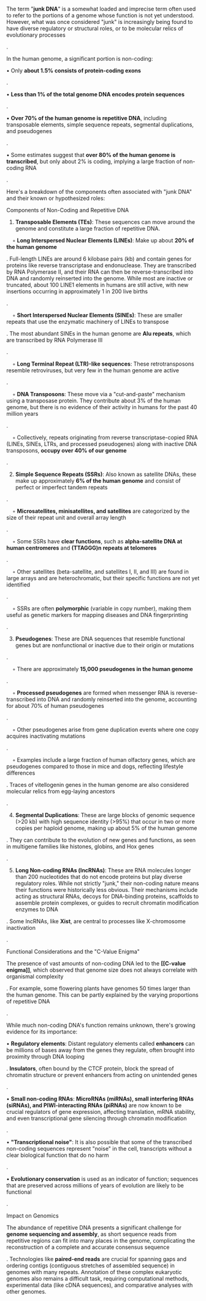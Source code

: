 The term "**junk DNA**" is a somewhat loaded and imprecise term often used to refer to the portions of a genome whose function is not yet understood. However, what was once considered "junk" is increasingly being found to have diverse regulatory or structural roles, or to be molecular relics of evolutionary processes

.

In the human genome, a significant portion is non-coding:

• Only **about 1.5% consists of protein-coding exons**

.

• **Less than 1% of the total genome DNA encodes protein sequences**

.

• **Over 70% of the human genome is repetitive DNA**, including transposable elements, simple sequence repeats, segmental duplications, and pseudogenes

.

• Some estimates suggest that **over 80% of the human genome is transcribed**, but only about 2% is coding, implying a large fraction of non-coding RNA

.

Here's a breakdown of the components often associated with "junk DNA" and their known or hypothesized roles:

Components of Non-Coding and Repetitive DNA

1. **Transposable Elements (TEs)**: These sequences can move around the genome and constitute a large fraction of repetitive DNA.

    ◦ **Long Interspersed Nuclear Elements (LINEs)**: Make up about **20% of the human genome**

. Full-length LINEs are around 6 kilobase pairs (kb) and contain genes for proteins like reverse transcriptase and endonuclease. They are transcribed by RNA Polymerase II, and their RNA can then be reverse-transcribed into DNA and randomly reinserted into the genome. While most are inactive or truncated, about 100 LINE1 elements in humans are still active, with new insertions occurring in approximately 1 in 200 live births

.

    ◦ **Short Interspersed Nuclear Elements (SINEs)**: These are smaller repeats that use the enzymatic machinery of LINEs to transpose

. The most abundant SINEs in the human genome are **Alu repeats**, which are transcribed by RNA Polymerase III

.

    ◦ **Long Terminal Repeat (LTR)-like sequences**: These retrotransposons resemble retroviruses, but very few in the human genome are active

.

    ◦ **DNA Transposons**: These move via a "cut-and-paste" mechanism using a transposase protein. They contribute about 3% of the human genome, but there is no evidence of their activity in humans for the past 40 million years

.

    ◦ Collectively, repeats originating from reverse transcriptase-copied RNA (LINEs, SINEs, LTRs, and processed pseudogenes) along with inactive DNA transposons, **occupy over 40% of our genome**

.

2. **Simple Sequence Repeats (SSRs)**: Also known as satellite DNAs, these make up approximately **6% of the human genome** and consist of perfect or imperfect tandem repeats

.

    ◦ **Microsatellites, minisatellites, and satellites** are categorized by the size of their repeat unit and overall array length

.

    ◦ Some SSRs have **clear functions**, such as **alpha-satellite DNA at human centromeres** and **(TTAGGG)n repeats at telomeres**

.

    ◦ Other satellites (beta-satellite, and satellites I, II, and III) are found in large arrays and are heterochromatic, but their specific functions are not yet identified

.

    ◦ SSRs are often **polymorphic** (variable in copy number), making them useful as genetic markers for mapping diseases and DNA fingerprinting

.

3. **Pseudogenes**: These are DNA sequences that resemble functional genes but are nonfunctional or inactive due to their origin or mutations

.

    ◦ There are approximately **15,000 pseudogenes in the human genome**

.

    ◦ **Processed pseudogenes** are formed when messenger RNA is reverse-transcribed into DNA and randomly reinserted into the genome, accounting for about 70% of human pseudogenes

.

    ◦ Other pseudogenes arise from gene duplication events where one copy acquires inactivating mutations

.

    ◦ Examples include a large fraction of human olfactory genes, which are pseudogenes compared to those in mice and dogs, reflecting lifestyle differences

. Traces of vitellogenin genes in the human genome are also considered molecular relics from egg-laying ancestors

.

4. **Segmental Duplications**: These are large blocks of genomic sequence (>20 kb) with high sequence identity (>95%) that occur in two or more copies per haploid genome, making up about 5% of the human genome

. They can contribute to the evolution of new genes and functions, as seen in multigene families like histones, globins, and Hox genes

.

5. **Long Non-coding RNAs (lncRNAs)**: These are RNA molecules longer than 200 nucleotides that do not encode proteins but play diverse regulatory roles. While not strictly "junk," their non-coding nature means their functions were historically less obvious. Their mechanisms include acting as structural RNAs, decoys for DNA-binding proteins, scaffolds to assemble protein complexes, or guides to recruit chromatin modification enzymes to DNA

. Some lncRNAs, like **Xist**, are central to processes like X-chromosome inactivation

.

Functional Considerations and the "C-Value Enigma"

The presence of vast amounts of non-coding DNA led to the **[[C-value enigma]]**, which observed that genome size does not always correlate with organismal complexity

. For example, some flowering plants have genomes 50 times larger than the human genome. This can be partly explained by the varying proportions of repetitive DNA

.

While much non-coding DNA's function remains unknown, there's growing evidence for its importance:

• **Regulatory elements**: Distant regulatory elements called **enhancers** can be millions of bases away from the genes they regulate, often brought into proximity through DNA looping

. **Insulators**, often bound by the CTCF protein, block the spread of chromatin structure or prevent enhancers from acting on unintended genes

.

• **Small non-coding RNAs**: **MicroRNAs (miRNAs), small interfering RNAs (siRNAs), and PIWI-interacting RNAs (piRNAs)** are now known to be crucial regulators of gene expression, affecting translation, mRNA stability, and even transcriptional gene silencing through chromatin modification

.

• **"Transcriptional noise"**: It is also possible that some of the transcribed non-coding sequences represent "noise" in the cell, transcripts without a clear biological function that do no harm

.

• **Evolutionary conservation** is used as an indicator of function; sequences that are preserved across millions of years of evolution are likely to be functional

.

Impact on Genomics

The abundance of repetitive DNA presents a significant challenge for **genome sequencing and assembly**, as short sequence reads from repetitive regions can fit into many places in the genome, complicating the reconstruction of a complete and accurate consensus sequence

. Technologies like **paired-end reads** are crucial for spanning gaps and ordering contigs (contiguous stretches of assembled sequence) in genomes with many repeats. Annotation of these complex eukaryotic genomes also remains a difficult task, requiring computational methods, experimental data (like cDNA sequences), and comparative analyses with other genomes.